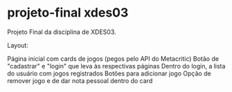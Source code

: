 # projeto-final xdes03
Projeto Final da disciplina de XDES03.

Layout:

Página inicial com cards de jogos (pegos pelo API do Metacritic)
Botão de "cadastrar" e "login" que leva às respectivas páginas
Dentro do login, a lista do usuário com jogos registrados
Botões para adicionar jogo
Opção de remover jogo e de dar nota pessoal dentro do card
